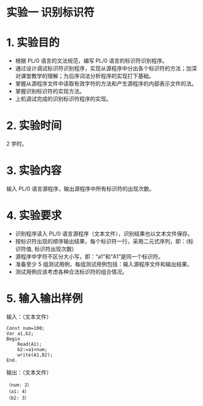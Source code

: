# 实验一 识别标识符

# 1. 实验目的

- 根据 PL/0 语言的文法规范，编写 PL/0 语言的标识符识别程序。
- 通过设计调试标识符识别程序，实现从源程序中分出各个标识符的方法；加深对课堂教学的理解；为后序词法分析程序的实现打下基础。
- 掌握从源程序文件中读取有效字符的方法和产生源程序的内部表示文件的法。
- 掌握识别标识符的实现方法。
- 上机调试完成的识别标识符程序的实现。

# 2. 实验时间

2 学时。

# 3. 实验内容

输入 PL/0 语言源程序，输出源程序中所有标识符的出现次数。

# 4. 实验要求

- 识别程序读入 PL/0 语言源程序（文本文件），识别结果也以文本文件保存。
- 按标识符出现的顺序输出结果，每个标识符一行，采用二元式序列，即：(标识符值, 标识符出现次数)
- 源程序中字符不区分大小写，即：“a1”和“A1”是同一个标识符。
- 准备至少 5 组测试用例，每组测试用例包括：输入源程序文件和输出结果。
- 测试用例应该考虑各种合法标识符的组合情况。

# 5. 输入输出样例

输入：（文本文件）

```
Const num=100;
Var a1,b2;
Begin
    Read(A1);
    b2:=a1+num;
    write(A1,B2);
End.
```

输出：（文本文件）

```
（num: 2）
（a1: 4）
（b2: 3）
```
